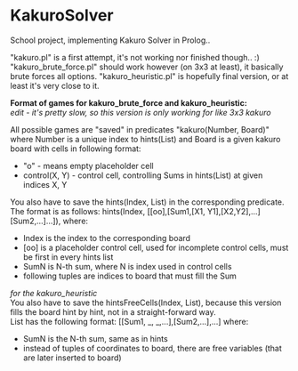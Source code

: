 # KakuroSolver
School project, implementing Kakuro Solver in Prolog..

"kakuro.pl" is a first attempt, it's not working nor finished though.. :)  
"kakuro_brute_force.pl" should work however (on 3x3 at least), it basically brute forces all options.
"kakuro_heuristic.pl" is hopefully final version, or at least it's very close to it.


**Format of games for kakuro_brute_force and kakuro_heuristic:**  
*edit - it's pretty slow, so this version is only working for like 3x3 kakuro*  

All possible games are "saved" in predicates "kakuro(Number, Board)" where Number is a unique index to hints(List) and 
Board is a given kakuro board with cells in following format:   
 - "o" - means empty placeholder cell  
 - control(X, Y) - control cell, controlling Sums in hints(List) at given indices X, Y  

You also have to save the hints(Index, List) in the corresponding predicate. The format is as follows:
hints(Index, [[oo],[Sum1,[X1, Y1],[X2,Y2],...] [Sum2,...]...]), where:
- Index is the index to the corresponding board
- [oo] is a placeholder control cell, used for incomplete control cells, must be first in every hints list
- SumN is N-th sum, where N is index used in control cells
- following tuples are indices to board that must fill the Sum

*for the kakuro_heuristic*  
You also have to save the hintsFreeCells(Index, List), because this version fills the board hint by hint, not in a straight-forward way.   
List has the following format: [[Sum1, _, _,...],[Sum2,...],...] where:  
- SumN is the N-th sum, same as in hints  
- instead of tuples of coordinates to board, there are free variables (that are later inserted to board)  
